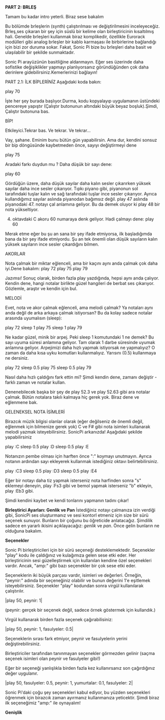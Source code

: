 **PART 2: BRLEŞ** 

  Tamam bu kadar intro yeterli. Biraz sese bakalım

  Bu bölümde brleşlerin (synth) çalıştırılması ve değiştirilmesini inceleyeceğiz. Brleş,ses çıkaran bir şey için süslü bir kelime olan 
  birleştiricinin kısaltılmış hali.
  Genelde brleşleri kullanmak biraz komplikedir, özellikle Eurorack modülleri gibi analog brleşler bir kablo karmaşası ile birbirlerine
  bağlandığı için bizi zor duruma sokar. Fakat, Sonic Pi bize bu brleşleri daha basit ve ulaşılabilir bir şekilde sunmaktadır.

  Sonic Pi arayüzünün basitliğine aldanmayın. Eğer ses üzerinde daha sofistike değişiklikler yapmayı planlıyorsanız göründüğünden
  çok daha derinlere gidebilirsiniz.Kemerlerinizi bağlayın!

PART 2.1: İLK BİPLERİNİZ
  Aşağıdaki koda bakın:
  
  play 70
  
  İşte her şey burada başlıyor.Durma, kodu kopyalayıp uygulamanın üstündeki pencereye yapıştır (Çalıştır butonunun altındaki büyük 
  beyaz boşluk).Şimdi, Çalıştır butonuna bas.
  
  BİP!
  
  Etkileyici.Tekrar bas. Ve tekrar. Ve tekrar...
  
  Vay, şahane. Eminim bunu bütün gün yapabilirsin. Ama dur, kendini sonsuz bir bip döngüsünde kaybetmeden önce, sayıyı değiştirmeyi dene
  
  play 75
  
  Aradaki farkı duydun mu ? Daha düşük bir sayı dene: 
  
  play 60
  
  Gördüğün üzere, daha düşük sayılar daha kalın sesler çıkarırken yüksek sayılar daha ince sesler çıkarıyor. Tıpkı piyano gibi,
  piyanonun sol tarafındaki tuşlar kalın ve sağ tarafındaki tuşlar ince sesler çıkarıyor. Ayrıca kullandığımız sayılar aslında piyanodan
  bağımsız değil. play 47 aslında piyanodaki 47. notayı çal anlamına geliyor. Bu da demek oluyor ki play 48 bir nota yükseltiyor.
  
  4. oktavdaki C akoru 60 numaraya denk geliyor. Hadi çalmayı dene: play 60
  
  Merak etme eğer bu şu an sana bir şey ifade etmiyorsa, ilk başladığımda bana da bir şey ifade etmiyordu. Şu an tek önemli olan
  düşük sayıların kalın yüksek sayıların ince sesler çıkardığını bilmen.
  
  AKORLAR
  
  Nota çalmak bir miktar eğlenceli, ama bir kaçını aynı anda çalmak çok daha iyi.Dene bakalım:
  play 72
  play 75
  play 79
  
  Jazımsı! Sonuç olarak, birden fazla play yazdığında, hepsi aynı anda çalıyor. Kendin dene, hangi notalar birlikte güzel hangileri 
  de berbat ses çıkarıyor. Gözlemle, araştır ve kendin için bul.
  
  MELODİ
  
  Evet, nota ve akor çalmak eğlenceli, ama melodi çalmak? Ya notaları aynı anda değil de arka arkaya çalmak istiyorsan? Bu da kolay
  sadece notalar arasında uyumalısın (sleep):
  
  play 72
  sleep 1 
  play 75
  sleep 1 
  play 79
  
  Ne kadar güzel, minik bir arpej. Peki sleep 1 komutundaki 1 ne demek? Bu sayı uyuma süresi anlamına geliyor. Tam olarak 1 darbe
  süresinde uyumak anlamına geliyor. Arpejimizi daha hızlı yapmak istiyorsak ne yapmalıyız? O zaman da daha kısa uyku komutları
  kullanmalıyız. Yarısını (0.5) kullanmaya ne dersiniz.
  
  play 72
  sleep 0.5
  play 75
  sleep 0.5
  play 79
  
  Nasıl daha hızlı çaldığını fark ettin mi? Şimdi kendin dene, zamanı değiştir - farklı zaman ve notalar kullan.
  
  Denenebilecek başka bir şey de play 52.3 ve play 52.63 gibi ara notalar çalmak. Bütün notalara takılı kalmaya hiç gerek yok.
  Biraz dene ve eğlenmene bak.
  
  GELENEKSEL NOTA İSİMLERİ
  
  Birazcık müzik bilgisi olanlar olarak (eğer değilseniz de önemli değil, eğlenmek için bilmenize gerek yok) C ve F# gibi nota isimleri
  kullanarak melodi yazmak isteyebilirsiniz. SonicPi arkanızda! Aşağıdaki şekilde yapabilirsiniz
  
  play :C
  sleep 0.5
  play :D
  sleep 0.5
  play :E
  
  Notanızın pembe olması için harften önce ":" koymayı unutmayın. Ayrıca notanın ardından sayı ekleyerek kullanmak istediğiniz
  oktavı belirtebilirsiniz.
  
  play :C3
  sleep 0.5
  play :D3
  sleep 0.5
  play :E4
  
  Eğer bir notayı daha tiz yapmak isterseniz nota harfinden sonra "s" eklemeyi deneyin, play :Fs3 gibi ve bemol yapmak isterseniz
  "b" ekleyin, play :Eb3 gibi.
  
  Şimdi kendini kaybet ve kendi tonlarını yapmanın tadını çıkar!
  
  **Birleştirici Ayarları: Genlik ve Pan**
  İstediğiniz notayı çalmanıza izin verdiği gibi, SonicPi ses oluşturmanız ve sesi kontorl etmeniz için size bir sürü seçenek sunuyor. Bunların bir çoğunu bu öğreticide anlatacağız. Şimdilik sadece en yararlı ikisini açıklayacağız: _genlik_ ve _pan_. Önce gelin bunların ne olduğuna bakalım.
  
  **Seçenekler**
  
  Sonic Pi birleştiricileri için bir sürü seçeneği desteklemektedir. Seçenekler "play" kodu ile çaldığınız ve kulağımıza gelen sese etki eder. Her birleştiricinin sesi güzelleştirmek için kullanılan kendine özel seçenekleri vardır. Ancak, "amp:" gibi bazı seçenekler bir çok sese etki eder.
  
  Seçeneklerin iki büyük parçası vardır, isimleri ve değerleri. Örneğin, "peynir:" adında bir seçeneğiniz olabilir ve bunun değerini 1'e eşitlemek isteyebilirsiniz.
  Seçenekler "play" kodundan sonra virgül kullanılarak çalıştırılır.
  
 |play 50, peynir: 1|
  
  (peynir: gerçek bir seçenek değil, sadece örnek göstermek için kullandık.)
  
  Virgül kullanarak birden fazla seçenek çağırabilisiniz:
  
 |play 50, peynir: 1, fasulyeler: 0.5|
 
  Seçeneklerin sırası fark etmiyor, peynir ve fasulyelerin yerini değiştirebilirsiniz.
  
  Birleştiriciler tarafından tanınmayan seçenekler görmezden gelinir (saçma seçenek isimleri olan peynir ve fasulyeler gibi!)
  
  Eğer bir seçeneği yanlışlıkla birden fazla kez kullanırsanız son çağırdığınız değer uygulanır.
  
  |play 50, fasulyeler: 0.5, peynir: 1, yumurtalar: 0.1, fasulyeler: 2|
  
  Sonic Pi'daki çoğu şey seçenekleri kabul ediyor, bu yüzden seçenekleri öğrenmek için birazcık zaman ayırmanız kullanmanıza yeticektir. Şimdi biraz ilk seçeneğimiz "amp:" ile oynayalım!
  
  **Genişlik**
  
  
 
  
  
  
  
  
  
  
  
  
  
  
  
  
  
  
  
  
  
  
  
  
  
  
